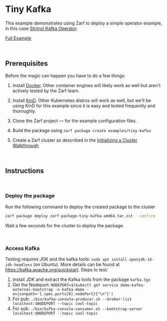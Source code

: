 # Tiny Kafka

This example demonstrates using Zarf to deploy a simple operator example, in this case [Strimzi Kafka Operator](https://strimzi.io/).

[Full Example](https://github.com/defenseunicorns/zarf/tree/master/examples/tiny-kafka)

&nbsp;

## Prerequisites

Before the magic can happen you have to do a few things:

1. Install [Docker](https://docs.docker.com/get-docker/). Other container engines will likely work as well but aren't actively tested by the Zarf team.

1. Install [KinD](https://github.com/kubernetes-sigs/kind). Other Kubernetes distros will work as well, but we'll be using KinD for this example since it is easy and tested frequently and thoroughly.

1. Clone the Zarf project &mdash; for the example configuration files.

1. Build the package using `zarf package create examples/tiny-kafka`

1. Create a Zarf cluster as described in the [Initializing a Cluster Walkthrough](../../docs/13-walkthroughs/1-initializing-a-k8s-cluster.md/)

&nbsp;

## Instructions

&nbsp;

### Deploy the package

Run the following command to deploy the created package to the cluster

```sh
zarf package deploy zarf-package-tiny-kafka-amd64.tar.zst --confirm
```

Wait a few seconds for the cluster to deploy the package.

&nbsp;

### Access Kafka

Testing requires JDK and the kafka tools: `sudo apt install openjdk-14-jdk-headless` (on Ubuntu). More details can be found at https://kafka.apache.org/quickstart. Steps to test:

1. Install JDK and extract the Kafka tools from the package `kafka.tgz`
2. Get the Nodeport: `NODEPORT=$(kubectl get service demo-kafka-external-bootstrap -n kafka-demo -o=jsonpath='{.spec.ports[0].nodePort}{"\n"}')`
3. For pub: `./bin/kafka-console-producer.sh --broker-list localhost:$NODEPORT --topic cool-topic`
4. For sub: `./bin/kafka-console-consumer.sh --bootstrap-server localhost:$NODEPORT --topic cool-topic`
